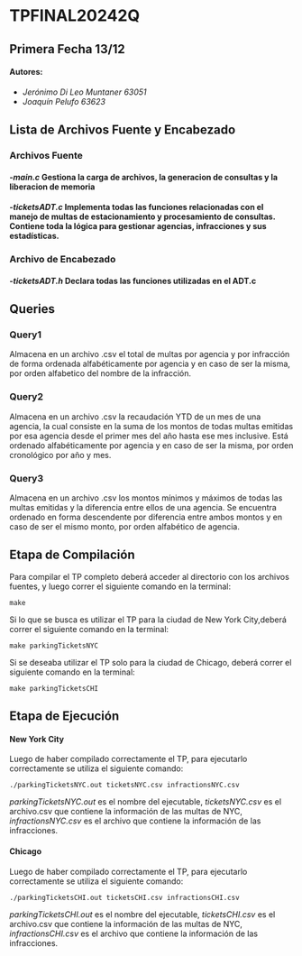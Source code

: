 # TPFINAL20242Q
## Primera Fecha 13/12

#### Autores:
- _Jerónimo Di Leo Muntaner 63051_
- _Joaquín Pelufo 63623_
## Lista de Archivos Fuente y Encabezado
### Archivos Fuente
#### -_main.c_ Gestiona la carga de archivos, la generacion de consultas y la liberacion de memoria
#### -_ticketsADT.c_ Implementa todas las funciones relacionadas con el manejo de multas de estacionamiento y procesamiento de consultas. Contiene toda la lógica para gestionar agencias, infracciones y sus estadísticas.

### Archivo de Encabezado
#### -_ticketsADT.h_ Declara todas las funciones utilizadas en el ADT.c

## Queries

### Query1
Almacena en un archivo .csv el total de multas por agencia y por infracción de forma ordenada alfabéticamente por agencia y en caso de ser la misma, por orden alfabetico del nombre de la infracción.
### Query2
Almacena en un archivo .csv la recaudación YTD de un mes de una agencia, la cual consiste en la suma de los montos de todas
multas emitidas por esa agencia desde el primer mes del año hasta ese mes inclusive. Está ordenado alfabéticamente por agencia y en caso de ser la misma, por orden cronológico por año y mes.
### Query3
Almacena en un archivo .csv los montos mínimos y máximos de todas las multas emitidas y la diferencia entre ellos de una agencia. Se encuentra ordenado en forma descendente por diferencia entre ambos montos y en caso de ser el mismo monto, por orden alfabético de agencia.



## Etapa de Compilación
Para compilar el TP completo deberá acceder al directorio con los archivos fuentes, y luego correr el siguiente comando en la terminal:
```
make
```
Si lo que se busca es utilizar el TP para la ciudad de New York City,deberá correr el siguiente comando en la terminal:
```
make parkingTicketsNYC
```
Si se deseaba utilizar el TP solo para la ciudad de Chicago, deberá correr el siguiente comando en la terminal:
```
make parkingTicketsCHI
```

## Etapa de Ejecución
#### New York City
Luego de haber compilado correctamente el TP, para ejecutarlo correctamente se utiliza el siguiente comando:
```
./parkingTicketsNYC.out ticketsNYC.csv infractionsNYC.csv
```
_parkingTicketsNYC.out_ es el nombre del ejecutable,  _ticketsNYC.csv_ es el archivo.csv que contiene la información de las multas de NYC, _infractionsNYC.csv_ es el archivo que contiene la información de las infracciones.

#### Chicago
Luego de haber compilado correctamente el TP, para ejecutarlo correctamente se utiliza el siguiente comando:
```
./parkingTicketsCHI.out ticketsCHI.csv infractionsCHI.csv
```
_parkingTicketsCHI.out_ es el nombre del ejecutable,  _ticketsCHI.csv_ es el archivo.csv que contiene la información de las multas de NYC, _infractionsCHI.csv_ es el archivo que contiene la información de las infracciones.

